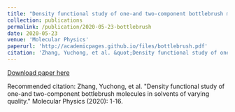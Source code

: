 ```yaml
---
title: "Density functional study of one-and two-component bottlebrush molecules in solvents of varying quality"
collection: publications
permalink: /publication/2020-05-23-bottlebrush
date: 2020-05-23
venue: 'Molecular Physics'
paperurl: 'http://academicpages.github.io/files/bottlebrush.pdf'
citation: 'Zhang, Yuchong, et al. &quot;Density functional study of one-and two-component bottlebrush molecules in solvents of varying quality.&quot; Molecular Physics (2020): 1-16.'
---
```


<a href='http://academicpages.github.io/files/bottlebrush.pdf'>Download paper here</a>

Recommended citation: Zhang, Yuchong, et al. "Density functional study of one-and two-component bottlebrush molecules in solvents of varying quality." Molecular Physics (2020): 1-16.
